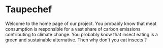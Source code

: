 # Taupechef

Welcome to the home page of our project. You probably know that meat consumption is responsible for a vast share of carbon emissions contributing to climate change. You probably know that insect eating is a green and sustainable alternative. Then why don't you eat insects ?
